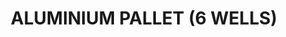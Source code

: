 ---
title: "ALUMINIUM PALLET (6 WELLS)"
price: "TBA"
desc: "Opis nije dostupan"
img_path: "/assets/img/A.MIG-8008.jpg"
brand: AMMO
available: true
cat: "tools"
subcat: "MISCELANEA"
subsubcat: "SS"
---
